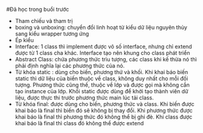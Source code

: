 #Đã học trong buổi trước

- Tham chiếu và tham trị
- boxing và unboxing: chuyển đổi linh hoạt từ kiểu dữ liệu nguyên thủy sang kiểu wrapper tương ứng
- Ép kiểu
- Interface: 1 class thì implement được vô số interface, nhưng chỉ extend được từ 1 class cha khác. Interface tạo nên khung cho class phát triển
- Abstract Class: chứa phương thức trìu tượng, các class khi kế thừa nó thì phải định nghĩa lại các phương thức của nó.
- Từ khóa static : dùng cho biến, phương thứ và khối. Khi khai báo biến static thì dữ liệu của biến thuộc về class, không duy nhất cho mỗi đối tượng. Phương thức cũng thế, thuộc về lớp và được gọi mà không cần tạo instance của lớp. Khối static được dùng để khởi tạo thành viên dữ liệu, được thực thi trước phương thức main lúc tải class.
- Từ khóa final: được dùng cho biến, phương thức và class. Khi biến được khai báo là final thì biến đó sẽ không bị thay đổi. Khi phương thức được khai báo là final thì phương thức đó không thể bị ghi đè. Khi class được khai báo là final thì class đó không thể được extend
